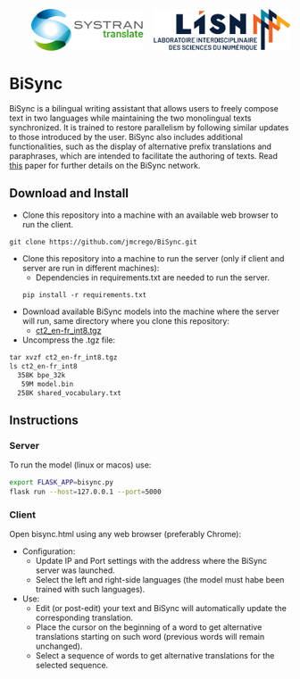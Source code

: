 <p align="right"> <img src="logos/systran-logo.svg" height="75"/> &nbsp; &nbsp; <img src="logos/lisn-logo.svg" height="75"/> </p>

# BiSync  

BiSync is a bilingual writing assistant that allows users to freely compose text in two languages while maintaining the two monolingual texts synchronized. It is trained to restore parallelism by following similar updates to those introduced by the user.
BiSync also includes additional functionalities, such as the display of alternative prefix translations and paraphrases, which are intended to facilitate the authoring of texts. 
Read <a href="https://arxiv.org/pdf/2210.13163.pdf" target="_blank">this</a> paper for further details on the BiSync network.

## Download and Install

* Clone this repository into a machine with an available web browser to run the client.
```
git clone https://github.com/jmcrego/BiSync.git
```
* Clone this repository into a machine to run the server (only if client and server are run in different machines):
  - Dependencies in requirements.txt are needed to run the server.
  ```
  pip install -r requirements.txt
  ```
* Download available BiSync models into the machine where the server will run, same directory where you clone this repository:
  - <a href="https://drive.google.com/file/d/1UlX82eprW3dT8WrZDr7dkn_ACrAdW9vl/view?usp=share_link" target="_blank">ct2_en-fr_int8.tgz</a>
* Uncompress the .tgz file:
```
tar xvzf ct2_en-fr_int8.tgz
ls ct2_en-fr_int8
  358K bpe_32k
   59M model.bin
  258K shared_vocabulary.txt
```

## Instructions

### Server

To run the model (linux or macos) use:

```bash
export FLASK_APP=bisync.py
flask run --host=127.0.0.1 --port=5000
```

### Client

Open bisync.html using any web browser (preferably Chrome):
* Configuration:
  - Update IP and Port settings with the address where the BiSync server was launched.
  - Select the left and right-side languages (the model must habe been trained with such languages).
* Use:
  - Edit (or post-edit) your text and BiSync will automatically update the corresponding translation.
  - Place the cursor on the beginning of a word to get alternative translations starting on such word (previous words will remain unchanged).
  - Select a sequence of words to get alternative translations for the selected sequence.
